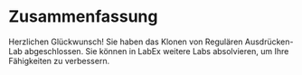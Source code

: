 # Zusammenfassung

Herzlichen Glückwunsch! Sie haben das Klonen von Regulären Ausdrücken-Lab abgeschlossen. Sie können in LabEx weitere Labs absolvieren, um Ihre Fähigkeiten zu verbessern.
